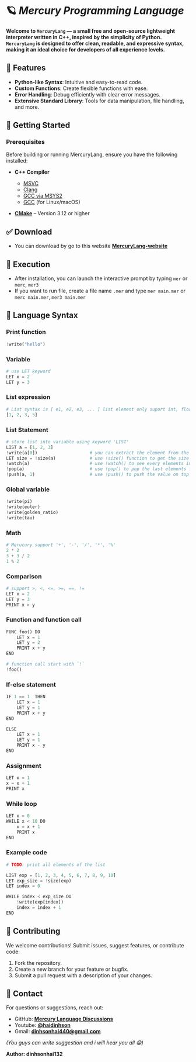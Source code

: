# 🪐 *Mercury Programming Language*

**Welcome to ```MercuryLang``` — a small free and open-source lightweight interpreter written in **C++**, inspired by the simplicity of Python. ```MercuryLang``` is designed to offer clean, readable, and expressive syntax, making it an ideal choice for developers of all experience levels.**

## 🌟 Features

- **Python-like Syntax**: Intuitive and easy-to-read code.
- **Custom Functions**: Create flexible functions with ease.
- **Error Handling**: Debug efficiently with clear error messages.
- **Extensive Standard Library**: Tools for data manipulation, file handling, and more.

## 📒 Getting Started

### Prerequisites

Before building or running MercuryLang, ensure you have the following installed:

- **C++ Compiler**
  - [MSVC](https://visualstudio.microsoft.com/)
  - [Clang](https://clang.llvm.org/)
  - [GCC via MSYS2](https://www.msys2.org/)
  - [GCC](https://gcc.gnu.org/) (for Linux/macOS)

- **[CMake](https://cmake.org/)** – Version 3.12 or higher

## ✅ Download
 - You can download by go to this website **[MercuryLang-website](https://dinhsonhai132.github.io/main.html)**

## 🚀 Execution

- After installation, you can launch the interactive prompt by typing ```mer``` or ```merc```, ```mer3```
- If you want to run file, create a file name ```.mer``` and type ```mer main.mer``` or ```merc main.mer```, ```mer3 main.mer```

## 🔧 Language Syntax

### Print function
```rust
!write("hello")
```

### Variable
```python
# use LET keyword
LET x = 2
LET y = 3
```

### List expression
```python
# List syntax is [ e1, e2, e3, ... ] list element only suport int, float type
[1, 2, 3, 5]
```

### List Statement
```python 
# store list into variable using keyword 'LIST'
LIST a = [1, 2, 3]
!write(a[0])                    # you can extract the element from the list
LET size = !size(a)             # use !size() function to get the size of the list
!watch(a)                       # use !watch() to see every elements in the list
!pop(a)                         # use !pop() to pop the last elements from the list
!push(a, 1)                     # use !push() to push the value on top of the list
```

### Global variable
```rust
!write(pi)
!write(euler)
!write(golden_ratio)
!write(tau)
```

### Math
```python
# Merucury support '+', '-', '/', '*', '%'
2 * 2
3 + 3 / 2
1 % 2
```

### Comparison
```python
# support >, <, <=, >=, ==, !=
LET x = 2
LET y = 3
PRINT x > y
```
### Function and function call
```python
FUNC foo() DO
    LET x = 1
    LET y = 2
    PRINT x + y
END

# function call start with `!`
!foo()
```

### If-else statement
```python
IF 1 == 1  THEN
    LET x = 1
    LET y = 1
    PRINT x + y
END

ELSE
    LET x = 1
    LET y = 1
    PRINT x - y
END
```

### Assignment
```python
LET x = 1
x = x + 1
PRINT x
```

### While loop
```python
LET x = 0
WHILE x < 10 DO
    x = x + 1
    PRINT x
END
```

### Example code
```python
# TODO: print all elements of the list

LIST exp = [1, 2, 3, 4, 5, 6, 7, 8, 9, 10]
LET exp_size = !size(exp)
LET index = 0

WHILE index < exp_size DO
    !write(exp[index])
    index = index + 1
END
```

## 🤝 Contributing

We welcome contributions! Submit issues, suggest features, or contribute code:

1. Fork the repository.
2. Create a new branch for your feature or bugfix.
3. Submit a pull request with a description of your changes.

## 🔎 Contact

For questions or suggestions, reach out:

- GitHub: **[Mercury Language Discussions](https://github.com/dinhsonhai132/Mercury-Langluage/discussions/1)**
- Youtube: **[@haidinhson](https://www.youtube.com/@haidinhson)**
- Gmail: **dinhsonhai440@gmail.com**

*(You guys can write suggestion and i will hear you all 😁)*

**Author: dinhsonhai132**
